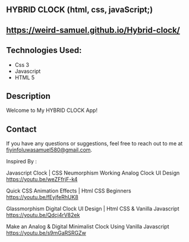 ## HYBRID CLOCK (html, css, javaScript;)

## https://weird-samuel.github.io/Hybrid-clock/

## Technologies Used:
- Css 3
- Javascript
- HTML 5

## Description
Welcome to My HYBRID CLOCK App!
## Contact
If you have any questions or suggestions, feel free to reach out to me at [fiyinfoluwasamuel580@gmail.com](mailto:fiyinfoluwasamuel580@gmail.com).






Inspired By :

Javascript Clock | CSS Neumorphism Working Analog Clock UI Design
https://youtu.be/weZFfrjF-k4

Quick CSS Animation Effects | Html CSS Beginners
https://youtu.be/fEyjfeRhUK8

Glassmorphism Digital Clock UI Design | Html CSS & Vanilla Javascript
https://youtu.be/Qdcj4rV82ek

Make an Analog & Digital Minimalist Clock Using Vanilla Javascript
https://youtu.be/s9mGaRSRGZw

